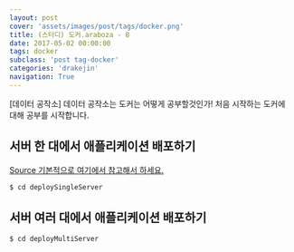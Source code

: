 ```yaml
---
layout: post
cover: 'assets/images/post/tags/docker.png'
title: (스터디) 도커.araboza - 8
date: 2017-05-02 00:00:00
tags: docker
subclass: 'post tag-docker'
categories: 'drakejin'
navigation: True
---
```

[데이터 공작소] 데이터 공작소는 도커는 어떻게 공부할것인가! 처음 시작하는 도커에 대해 공부를 시작합니다.




## 서버 한 대에서 애플리케이션 배포하기

[Source 기본적으로 여기에서 참고해서 하세요. ](https://github.com/drake-jin/docker-toyserver/tree/master/ch08)

``` bash
$ cd deploySingleServer
```

## 서버 여러 대에서 애플리케이션 배포하기

``` bash
$ cd deployMultiServer
```
